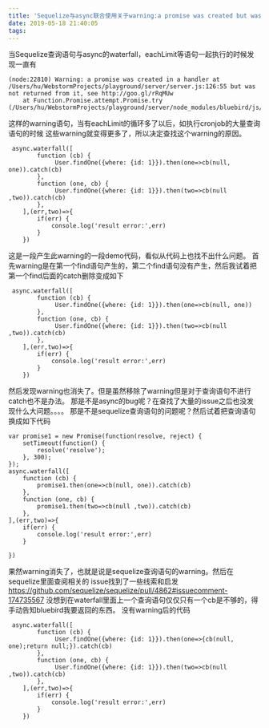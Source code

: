 ```yaml
---
title: 'Sequelize与async联合使用关于warning:a promise was created but was not returned from it的思考'
date: 2019-05-18 21:40:05
tags:
---
```


当Sequelize查询语句与async的waterfall，eachLimit等语句一起执行的时候发现一直有
```
(node:22810) Warning: a promise was created in a handler at /Users/hu/WebstormProjects/playground/server/server.js:126:55 but was not returned from it, see http://goo.gl/rRqMUw
    at Function.Promise.attempt.Promise.try (/Users/hu/WebstormProjects/playground/server/node_modules/bluebird/js/release/method.js:29:9)

```
这样的warning语句，当有eachLimit的循环多了以后，如执行cronjob的大量查询语句的时候
这些warning就变得更多了，所以决定查找这个warning的原因。

```
 async.waterfall([
        function (cb) {
             User.findOne({where: {id: 1}}).then(one=>cb(null, one)).catch(cb)
        },
        function (one, cb) {
             User.findOne({where: {id: 1}}).then(two=>cb(null ,two)).catch(cb)
        },
    ],(err,two)=>{
        if(err) {
            console.log('result error:',err)
        }
    })
```
这是一段产生此warning的一段demo代码，看似从代码上也找不出什么问题。
首先warning是在第一个find语句产生的，第二个find语句没有产生，然后我试着把第一个find后面的catch删除变成如下
```
 async.waterfall([
        function (cb) {
             User.findOne({where: {id: 1}}).then(one=>cb(null, one))
        },
        function (one, cb) {
             User.findOne({where: {id: 1}}).then(two=>cb(null ,two)).catch(cb)
        },
    ],(err,two)=>{
        if(err) {
            console.log('result error:',err)
        }
    })
```
然后发现warning也消失了。但是虽然移除了warning但是对于查询语句不进行catch也不是办法。
那是不是async的bug呢？在查找了大量的issue之后也没发现什么大问题。。。。
那是不是sequelize查询语句的问题呢？然后试着把查询语句换成如下代码
```
var promise1 = new Promise(function(resolve, reject) {
    setTimeout(function() {
        resolve('resolve');
    }, 300);
});
async.waterfall([
    function (cb) {
        promise1.then(one=>cb(null, one)).catch(cb)
    },
    function (one, cb) {
        promise1.then(two=>cb(null ,two)).catch(cb)
    },
],(err,two)=>{
    if(err) {
        console.log('result error:',err)
    }

})
```
果然warning消失了，也就是说是sequelize查询语句的warning。然后在sequelize里面查阅相关的
issue找到了一些线索和启发
https://github.com/sequelize/sequelize/pull/4862#issuecomment-174735567
没想到在waterfall里面上一个查询语句仅仅只有一个cb是不够的，得手动告知bluebird我要返回的东西。
没有warning后的代码
```
 async.waterfall([
        function (cb) {
             User.findOne({where: {id: 1}}).then(one=>{cb(null, one);return null;}).catch(cb)
        },
        function (one, cb) {
             User.findOne({where: {id: 1}}).then(two=>cb(null ,two)).catch(cb)
        },
    ],(err,two)=>{
        if(err) {
            console.log('result error:',err)
        }
    })
```
